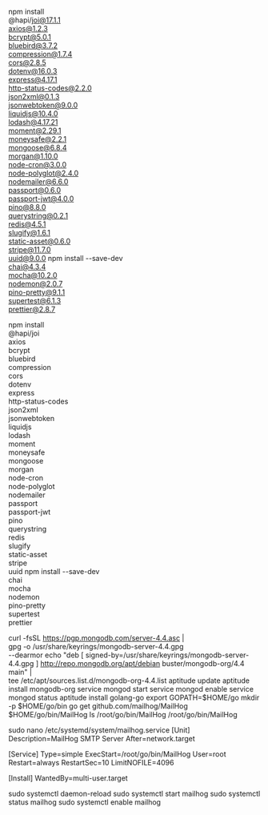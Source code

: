 npm install \
  @hapi/joi@17.1.1 \
  axios@1.2.3 \
  bcrypt@5.0.1 \
  bluebird@3.7.2 \
  compression@1.7.4 \
  cors@2.8.5 \
  dotenv@16.0.3 \
  express@4.17.1 \
  http-status-codes@2.2.0 \
  json2xml@0.1.3 \
  jsonwebtoken@9.0.0 \
  liquidjs@10.4.0 \
  lodash@4.17.21 \
  moment@2.29.1 \
  moneysafe@2.2.1 \
  mongoose@6.8.4 \
  morgan@1.10.0 \
  node-cron@3.0.0 \
  node-polyglot@2.4.0 \
  nodemailer@6.6.0 \
  passport@0.6.0 \
  passport-jwt@4.0.0 \
  pino@8.8.0 \
  querystring@0.2.1 \
  redis@4.5.1 \
  slugify@1.6.1 \
  static-asset@0.6.0 \
  stripe@11.7.0 \
  uuid@9.0.0
npm install --save-dev \
  chai@4.3.4 \
  mocha@10.2.0 \
  nodemon@2.0.7 \
  pino-pretty@9.1.1 \
  supertest@6.1.3 \
  prettier@2.8.7


npm install \
  @hapi/joi \
  axios \
  bcrypt \
  bluebird \
  compression \
  cors \
  dotenv \
  express \
  http-status-codes \
  json2xml \
  jsonwebtoken \
  liquidjs \
  lodash \
  moment \
  moneysafe \
  mongoose \
  morgan \
  node-cron \
  node-polyglot \
  nodemailer \
  passport \
  passport-jwt \
  pino \
  querystring \
  redis \
  slugify \
  static-asset \
  stripe \
  uuid
npm install --save-dev \
  chai \
  mocha \
  nodemon \
  pino-pretty \
  supertest \
  prettier

curl -fsSL https://pgp.mongodb.com/server-4.4.asc | \
   gpg -o /usr/share/keyrings/mongodb-server-4.4.gpg \
   --dearmor
echo "deb [ signed-by=/usr/share/keyrings/mongodb-server-4.4.gpg ] http://repo.mongodb.org/apt/debian buster/mongodb-org/4.4 main" | \
   tee /etc/apt/sources.list.d/mongodb-org-4.4.list
aptitude update
aptitude install mongodb-org
service mongod start
service mongod enable
service mongod status
aptitude install golang-go
export GOPATH=$HOME/go
mkdir -p $HOME/go/bin
go get github.com/mailhog/MailHog
$HOME/go/bin/MailHog
ls /root/go/bin/MailHog
/root/go/bin/MailHog

sudo nano /etc/systemd/system/mailhog.service
[Unit]
Description=MailHog SMTP Server
After=network.target

[Service]
Type=simple
ExecStart=/root/go/bin/MailHog
User=root
Restart=always
RestartSec=10
LimitNOFILE=4096

[Install]
WantedBy=multi-user.target

sudo systemctl daemon-reload
sudo systemctl start mailhog
sudo systemctl status mailhog
sudo systemctl enable mailhog






